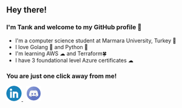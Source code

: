 ## Hey there!

### I'm Tarık and welcome to my GitHub profile 👋

- I'm a computer science student at Marmara University, Turkey 🏫
- I love Golang 🚀 and Python 🐍️
- I'm learning AWS ☁ and Terraform🍀
- I have 3 foundational level Azure certificates️️️ ☁ ️

### You are just one click away from me!

<a href="https://www.linkedin.com/in/tarik-ucar/">
    <img src="assets/linkedin.png" width="40px" height="40px">
</a>
&nbsp;
<a href="https://www.discordapp.com/users/317911445507407874">
    <img src="assets/discord.png" width="40px" height="40px">
</a>
